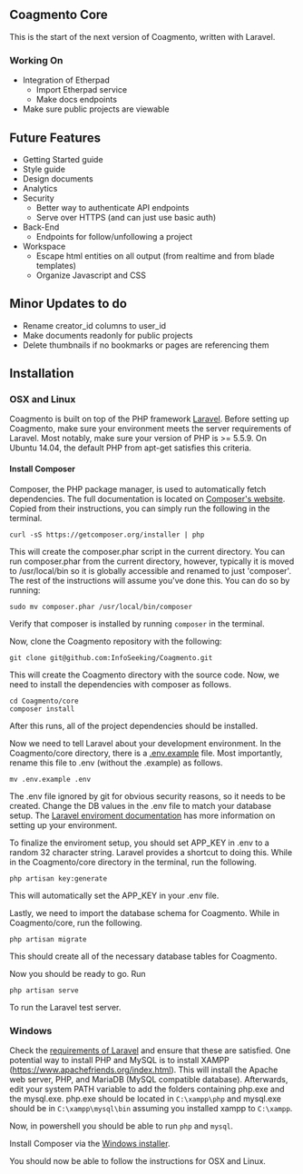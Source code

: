 ## Coagmento Core
This is the start of the next version of Coagmento, written with Laravel.

### Working On ###
- Integration of Etherpad
	+ Import Etherpad service
	+ Make docs endpoints
- Make sure public projects are viewable

## Future Features ##
- Getting Started guide
- Style guide
- Design documents
- Analytics
- Security
	+ Better way to authenticate API endpoints
	+ Serve over HTTPS (and can just use basic auth)
- Back-End
	+ Endpoints for follow/unfollowing a project
- Workspace
	+ Escape html entities on all output (from realtime and from blade templates)
	+ Organize Javascript and CSS

## Minor Updates to do ##
- Rename creator_id columns to user_id
- Make documents readonly for public projects
- Delete thumbnails if no bookmarks or pages are referencing them

## Installation ##

### OSX and Linux ###
Coagmento is built on top of the PHP framework [Laravel](http://laravel.com/). Before setting up Coagmento, make sure your environment meets the server requirements of Laravel. Most notably, make sure your version of PHP is >= 5.5.9. On Ubuntu 14.04, the default PHP from apt-get satisfies this criteria.

#### Install Composer ####
Composer, the PHP package manager, is used to automatically fetch dependencies. The full documentation is located on [Composer's website](https://getcomposer.org/). Copied from their instructions, you can simply run the following in the terminal.
```
curl -sS https://getcomposer.org/installer | php
```
This will create the composer.phar script in the current directory. You can run composer.phar from the current directory, however, typically it is moved to /usr/local/bin so it is globally accessible and renamed to just 'composer'. The rest of the instructions will assume you've done this. You can do so by running:
```
sudo mv composer.phar /usr/local/bin/composer
```

Verify that composer is installed by running `composer` in the terminal.

Now, clone the Coagmento repository with the following:

```
git clone git@github.com:InfoSeeking/Coagmento.git
```

This will create the Coagmento directory with the source code. Now, we need to install the dependencies with composer as follows.

```
cd Coagmento/core
composer install
```
After this runs, all of the project dependencies should be installed.

Now we need to tell Laravel about your development environment. In the Coagmento/core directory, there is a [.env.example](https://github.com/InfoSeeking/Coagmento/blob/master/core/.env.example) file. Most importantly, rename this file to .env (without the .example) as follows.

```
mv .env.example .env
```

The .env file ignored by git for obvious security reasons, so it needs to be created. Change the DB values in the .env file to match your database setup. The [Laravel enviroment documentation](http://laravel.com/docs/5.1#environment-configuration) has more information on setting up your environment.

To finalize the enviroment setup, you should set APP\_KEY in .env to a random 32 character string. Laravel provides a shortcut to doing this. While in the Coagmento/core directory in the terminal, run the following.
```
php artisan key:generate
```
This will automatically set the APP\_KEY in your .env file.

Lastly, we need to import the database schema for Coagmento. While in Coagmento/core, run the following.

```
php artisan migrate
```
This should create all of the necessary database tables for Coagmento.

Now you should be ready to go. Run
```
php artisan serve
```
To run the Laravel test server.

### Windows ###

Check the [requirements of Laravel](http://laravel.com/docs/5.1) and ensure that these are satisfied. One potential way to install PHP and MySQL is to install XAMPP (https://www.apachefriends.org/index.html). This will install the Apache web server, PHP, and MariaDB (MySQL compatible database). Afterwards, edit your system PATH variable to add the folders containing php.exe and the mysql.exe. php.exe should be located in `C:\xampp\php` and mysql.exe should be in `C:\xampp\mysql\bin` assuming you installed xampp to `C:\xampp`.

Now, in powershell you should be able to run `php` and `mysql`.

Install Composer via the [Windows installer](https://getcomposer.org/download/).

You should now be able to follow the instructions for OSX and Linux.